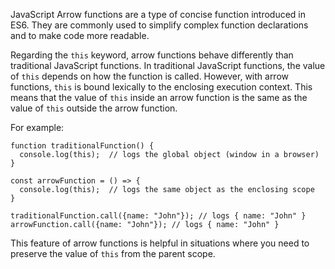 JavaScript Arrow functions are a type of concise function introduced in ES6. They are commonly used to simplify complex function declarations and to make code more readable. 

Regarding the `this` keyword, arrow functions behave differently than traditional JavaScript functions. In traditional JavaScript functions, the value of `this` depends on how the function is called. However, with arrow functions, `this` is bound lexically to the enclosing execution context. This means that the value of `this` inside an arrow function is the same as the value of `this` outside the arrow function.

For example:

```
function traditionalFunction() {
  console.log(this);  // logs the global object (window in a browser)
}

const arrowFunction = () => {
  console.log(this);  // logs the same object as the enclosing scope
}

traditionalFunction.call({name: "John"}); // logs { name: "John" }
arrowFunction.call({name: "John"}); // logs { name: "John" }
```

This feature of arrow functions is helpful in situations where you need to preserve the value of `this` from the parent scope.
